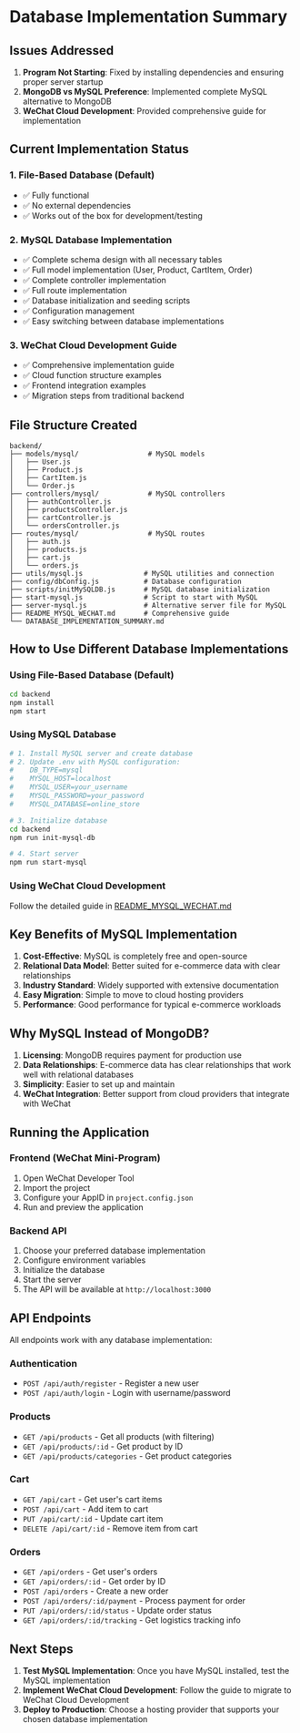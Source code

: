 # Database Implementation Summary

## Issues Addressed

1. **Program Not Starting**: Fixed by installing dependencies and ensuring proper server startup
2. **MongoDB vs MySQL Preference**: Implemented complete MySQL alternative to MongoDB
3. **WeChat Cloud Development**: Provided comprehensive guide for implementation

## Current Implementation Status

### 1. File-Based Database (Default)
- ✅ Fully functional
- ✅ No external dependencies
- ✅ Works out of the box for development/testing

### 2. MySQL Database Implementation
- ✅ Complete schema design with all necessary tables
- ✅ Full model implementation (User, Product, CartItem, Order)
- ✅ Complete controller implementation
- ✅ Full route implementation
- ✅ Database initialization and seeding scripts
- ✅ Configuration management
- ✅ Easy switching between database implementations

### 3. WeChat Cloud Development Guide
- ✅ Comprehensive implementation guide
- ✅ Cloud function structure examples
- ✅ Frontend integration examples
- ✅ Migration steps from traditional backend

## File Structure Created

```
backend/
├── models/mysql/                 # MySQL models
│   ├── User.js
│   ├── Product.js
│   ├── CartItem.js
│   └── Order.js
├── controllers/mysql/            # MySQL controllers
│   ├── authController.js
│   ├── productsController.js
│   ├── cartController.js
│   └── ordersController.js
├── routes/mysql/                 # MySQL routes
│   ├── auth.js
│   ├── products.js
│   ├── cart.js
│   └── orders.js
├── utils/mysql.js               # MySQL utilities and connection
├── config/dbConfig.js           # Database configuration
├── scripts/initMySQLDB.js       # MySQL database initialization
├── start-mysql.js               # Script to start with MySQL
├── server-mysql.js              # Alternative server file for MySQL
├── README_MYSQL_WECHAT.md       # Comprehensive guide
└── DATABASE_IMPLEMENTATION_SUMMARY.md
```

## How to Use Different Database Implementations

### Using File-Based Database (Default)
```bash
cd backend
npm install
npm start
```

### Using MySQL Database
```bash
# 1. Install MySQL server and create database
# 2. Update .env with MySQL configuration:
#    DB_TYPE=mysql
#    MYSQL_HOST=localhost
#    MYSQL_USER=your_username
#    MYSQL_PASSWORD=your_password
#    MYSQL_DATABASE=online_store

# 3. Initialize database
cd backend
npm run init-mysql-db

# 4. Start server
npm run start-mysql
```

### Using WeChat Cloud Development
Follow the detailed guide in [README_MYSQL_WECHAT.md](file:///c%3A/02WorkSpace/SourceCode/MimiProgram/backend/README_MYSQL_WECHAT.md)

## Key Benefits of MySQL Implementation

1. **Cost-Effective**: MySQL is completely free and open-source
2. **Relational Data Model**: Better suited for e-commerce data with clear relationships
3. **Industry Standard**: Widely supported with extensive documentation
4. **Easy Migration**: Simple to move to cloud hosting providers
5. **Performance**: Good performance for typical e-commerce workloads

## Why MySQL Instead of MongoDB?

1. **Licensing**: MongoDB requires payment for production use
2. **Data Relationships**: E-commerce data has clear relationships that work well with relational databases
3. **Simplicity**: Easier to set up and maintain
4. **WeChat Integration**: Better support from cloud providers that integrate with WeChat

## Running the Application

### Frontend (WeChat Mini-Program)
1. Open WeChat Developer Tool
2. Import the project
3. Configure your AppID in `project.config.json`
4. Run and preview the application

### Backend API
1. Choose your preferred database implementation
2. Configure environment variables
3. Initialize the database
4. Start the server
5. The API will be available at `http://localhost:3000`

## API Endpoints

All endpoints work with any database implementation:

### Authentication
- `POST /api/auth/register` - Register a new user
- `POST /api/auth/login` - Login with username/password

### Products
- `GET /api/products` - Get all products (with filtering)
- `GET /api/products/:id` - Get product by ID
- `GET /api/products/categories` - Get product categories

### Cart
- `GET /api/cart` - Get user's cart items
- `POST /api/cart` - Add item to cart
- `PUT /api/cart/:id` - Update cart item
- `DELETE /api/cart/:id` - Remove item from cart

### Orders
- `GET /api/orders` - Get user's orders
- `GET /api/orders/:id` - Get order by ID
- `POST /api/orders` - Create a new order
- `POST /api/orders/:id/payment` - Process payment for order
- `PUT /api/orders/:id/status` - Update order status
- `GET /api/orders/:id/tracking` - Get logistics tracking info

## Next Steps

1. **Test MySQL Implementation**: Once you have MySQL installed, test the MySQL implementation
2. **Implement WeChat Cloud Development**: Follow the guide to migrate to WeChat Cloud Development
3. **Deploy to Production**: Choose a hosting provider that supports your chosen database implementation